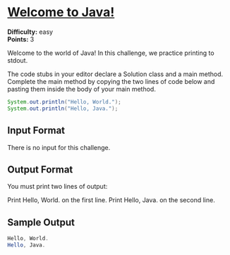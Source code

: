 # [Welcome to Java!](https://www.hackerrank.com/challenges/welcome-to-java/problem)

**Difficulty:** easy</br>
**Points:** 3

Welcome to the world of Java! In this challenge, we practice printing to stdout.

The code stubs in your editor declare a Solution class and a main method. Complete the main method by copying the two lines of code below and pasting them inside the body of your main method.
```Java
System.out.println("Hello, World.");
System.out.println("Hello, Java.");
```

## Input Format

There is no input for this challenge.

## Output Format

You must print two lines of output:

Print Hello, World. on the first line.
Print Hello, Java. on the second line.

## Sample Output
```Java
Hello, World. 
Hello, Java.
```